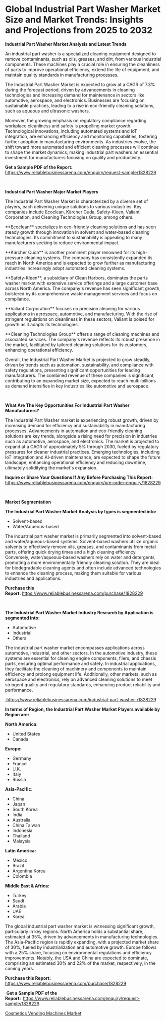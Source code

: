 <p><h1>Global Industrial Part Washer Market Size and Market Trends: Insights and Projections from 2025 to 2032</h1></p><p><strong>Industrial Part Washer Market Analysis and Latest Trends</strong></p>
<p><p>An industrial part washer is a specialized cleaning equipment designed to remove contaminants, such as oils, greases, and dirt, from various industrial components. These machines play a crucial role in ensuring the cleanliness of parts to improve operational efficiency, extend the life of equipment, and maintain quality standards in manufacturing processes.</p><p>The Industrial Part Washer Market is expected to grow at a CAGR of 7.3% during the forecast period, driven by advancements in cleaning technologies and increasing demand for maintenance in sectors like automotive, aerospace, and electronics. Businesses are focusing on sustainable practices, leading to a rise in eco-friendly cleaning solutions, such as aqueous and ultrasonic washers.</p><p>Moreover, the growing emphasis on regulatory compliance regarding workplace cleanliness and safety is propelling market growth. Technological innovations, including automated systems and IoT integration, are enhancing efficiency and monitoring capabilities, fostering further adoption in manufacturing environments. As industries evolve, the shift toward more automated and efficient cleaning processes will continue to shape the market dynamics, making industrial part washers an essential investment for manufacturers focusing on quality and productivity.</p></p>
<p><strong>Get a Sample PDF of the Report:&nbsp;</strong> <a href="https://www.reliablebusinessarena.com/enquiry/request-sample/1828229?utm_campaign=2322&utm_medium=2&utm_source=Github&utm_content=ia&utm_term=19022025&utm_id=industrial-part-washer">https://www.reliablebusinessarena.com/enquiry/request-sample/1828229</a></p>
<p>&nbsp;</p>
<p><strong>Industrial Part Washer Major Market Players</strong></p>
<p><p>The Industrial Part Washer Market is characterized by a diverse set of players, each delivering unique solutions to various industries. Key companies include Ecoclean, Kärcher Cuda, Safety-Kleen, Valiant Corporation, and Cleaning Technologies Group, among others.</p><p>**Ecoclean** specializes in eco-friendly cleaning solutions and has seen steady growth through innovation in solvent and water-based cleaning technologies. Its commitment to sustainability is appealing to many manufacturers seeking to reduce environmental impact.</p><p>**Kärcher Cuda** is another prominent player renowned for its high-pressure cleaning systems. The company has consistently expanded its reach in North America and is expected to grow further as manufacturing industries increasingly adopt automated cleaning systems.</p><p>**Safety-Kleen**, a subsidiary of Clean Harbors, dominates the parts washer market with extensive service offerings and a large customer base across North America. The company's revenue has seen significant growth, bolstered by its comprehensive waste management services and focus on compliance.</p><p>**Valiant Corporation** focuses on precision cleaning for various applications in aerospace, automotive, and manufacturing. With the rise of stringent regulations on cleanliness in these sectors, Valiant is poised for growth as it adapts its technologies.</p><p>**Cleaning Technologies Group** offers a range of cleaning machines and associated services. The company's revenue reflects its robust presence in the market, facilitated by tailored cleaning solutions for its customers, enhancing operational efficiency.</p><p>Overall, the Industrial Part Washer Market is projected to grow steadily, driven by trends such as automation, sustainability, and compliance with safety regulations, presenting significant opportunities for leading manufacturers. The combined revenue of these companies is significant, contributing to an expanding market size, expected to reach multi-billions as demand intensifies in key industries like automotive and aerospace.</p></p>
<p>&nbsp;</p>
<p><strong>What Are The Key Opportunities For Industrial Part Washer Manufacturers?</strong></p>
<p><p>The Industrial Part Washer market is experiencing robust growth, driven by increasing demand for efficiency and sustainability in manufacturing processes. Advancements in automation and eco-friendly cleaning solutions are key trends, alongside a rising need for precision in industries such as automotive, aerospace, and electronics. The market is projected to expand at a CAGR of approximately 5% through 2030, fueled by regulatory pressures for cleaner industrial practices. Emerging technologies, including IoT integration and AI-driven maintenance, are expected to shape the future landscape, enhancing operational efficiency and reducing downtime, ultimately solidifying the market's expansion.</p></p>
<p><strong>Inquire or Share Your Questions If Any Before Purchasing This Report:</strong> <a href="https://www.reliablebusinessarena.com/enquiry/pre-order-enquiry/1828229?utm_campaign=2322&utm_medium=2&utm_source=Github&utm_content=ia&utm_term=19022025&utm_id=industrial-part-washer">https://www.reliablebusinessarena.com/enquiry/pre-order-enquiry/1828229</a></p>
<p>&nbsp;</p>
<p><strong>Market Segmentation</strong></p>
<p><strong>The Industrial Part Washer Market Analysis by types is segmented into:</strong></p>
<p><ul><li>Solvent-based</li><li>Water/Aqueous-based</li></ul></p>
<p><p>The industrial part washer market is primarily segmented into solvent-based and water/aqueous-based systems. Solvent-based washers utilize organic solvents to effectively remove oils, greases, and contaminants from metal parts, offering quick drying times and a high cleaning efficiency. Conversely, water/aqueous-based washers rely on water and detergents, promoting a more environmentally friendly cleaning solution. They are ideal for biodegradable cleaning agents and often include advanced technologies to enhance the cleaning process, making them suitable for various industries and applications.</p></p>
<p><strong>Purchase this Report:&nbsp;</strong><a href="https://www.reliablebusinessarena.com/purchase/1828229?utm_campaign=2322&utm_medium=2&utm_source=Github&utm_content=ia&utm_term=19022025&utm_id=industrial-part-washer">https://www.reliablebusinessarena.com/purchase/1828229</a></p>
<p>&nbsp;</p>
<p><strong>The Industrial Part Washer Market Industry Research by Application is segmented into:</strong></p>
<p><ul><li>Automotive</li><li>Industrial</li><li>Others</li></ul></p>
<p><p>The industrial part washer market encompasses applications across automotive, industrial, and other sectors. In the automotive industry, these systems are essential for cleaning engine components, filers, and chassis parts, ensuring optimal performance and safety. In industrial applications, they facilitate the cleaning of machinery and components to maintain efficiency and prolong equipment life. Additionally, other markets, such as aerospace and electronics, rely on advanced cleaning solutions to meet stringent quality and regulatory standards, enhancing product reliability and performance.</p></p>
<p><a href="https://www.reliablebusinessarena.com/industrial-part-washer-r1828229?utm_campaign=2322&utm_medium=2&utm_source=Github&utm_content=ia&utm_term=19022025&utm_id=industrial-part-washer">&nbsp;https://www.reliablebusinessarena.com/industrial-part-washer-r1828229</a></p>
<p><strong>In terms of Region, the Industrial Part Washer Market Players available by Region are:</strong></p>
<p>
    <p> <strong> North America: </strong>
        <ul>
            <li>United States</li>
            <li>Canada</li>
        </ul>
        </p> 
    <p> <strong> Europe: </strong>
        <ul>
            <li>Germany</li>
            <li>France</li>
            <li>U.K.</li>
            <li>Italy</li>
            <li>Russia</li>
        </ul>
        </p> 
    <p> <strong> Asia-Pacific: </strong>
        <ul>
            <li>China</li>
            <li>Japan</li>
            <li>South Korea</li>
            <li>India</li>
            <li>Australia</li>
            <li>China Taiwan</li>
            <li>Indonesia</li>
            <li>Thailand</li>
            <li>Malaysia</li>
        </ul>
        </p> 
    <p> <strong> Latin America: </strong>
        <ul>
            <li>Mexico</li>
            <li>Brazil</li>
            <li>Argentina Korea</li>
            <li>Colombia</li>
        </ul>
        </p> 
    <p> <strong> Middle East & Africa: </strong>
        <ul>
            <li>Turkey</li>
            <li>Saudi</li>
            <li>Arabia</li>
            <li>UAE</li>
            <li>Korea</li>
        </ul>
    </p>
    </p>
<p><p>The global industrial part washer market is witnessing significant growth, particularly in key regions. North America holds a substantial share, estimated at 35%, driven by advancements in manufacturing technologies. The Asia-Pacific region is rapidly expanding, with a projected market share of 30%, fueled by industrialization and automotive growth. Europe follows with a 25% share, focusing on environmental regulations and efficiency improvements. Notably, the USA and China are expected to dominate, comprising an estimated 30% and 22% of the market, respectively, in the coming years.</p></p>
<p><strong>Purchase this Report: </strong><a href="https://www.reliablebusinessarena.com/purchase/1828229?utm_campaign=2322&utm_medium=2&utm_source=Github&utm_content=ia&utm_term=19022025&utm_id=industrial-part-washer">https://www.reliablebusinessarena.com/purchase/1828229</a></p>
<p>&nbsp;<strong>Get a Sample PDF of the Report:&nbsp;&nbsp;</strong><a href="https://www.reliablebusinessarena.com/enquiry/request-sample/1828229?utm_campaign=2322&utm_medium=2&utm_source=Github&utm_content=ia&utm_term=19022025&utm_id=industrial-part-washer">https://www.reliablebusinessarena.com/enquiry/request-sample/1828229</a></p>
<p><strong></strong></p>
<p><p><a href="https://github.com/birnbaumbulah0/Market-Research-Report-List-1/blob/main/cosmetics-vending-machines-market.md?utm_campaign=2322&utm_medium=2&utm_source=Github&utm_content=ia&utm_term=19022025&utm_id=industrial-part-washer">Cosmetics Vending Machines Market</a></p></p>